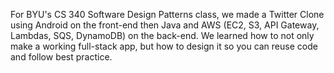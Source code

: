 For BYU's CS 340 Software Design Patterns class, we made a Twitter Clone using Android on the front-end then Java and AWS (EC2, S3, API Gateway, Lambdas, SQS, DynamoDB) on the back-end. We learned how to not only make a working full-stack app, but how to design it so you can reuse code and follow best practice.
